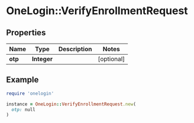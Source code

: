 # OneLogin::VerifyEnrollmentRequest

## Properties

| Name | Type | Description | Notes |
| ---- | ---- | ----------- | ----- |
| **otp** | **Integer** |  | [optional] |

## Example

```ruby
require 'onelogin'

instance = OneLogin::VerifyEnrollmentRequest.new(
  otp: null
)
```

